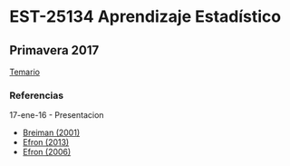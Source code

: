 # EST-25134 Aprendizaje Estadístico

## Primavera 2017

<a href="https://github.com/jcmartinezovando/est25134_2017a/blob/master/EST25134_AprendizajeEstadistico_Descripcion.pdf">Temario</a>

### Referencias

17-ene-16 - Presentacion
* <a href='https://github.com/jcmartinezovando/est25134_2017a/blob/master/referencias/Breiman%20-%20Statistical%20Modeling%20(The%20Two%20Cultures)%20-%202001.pdf'>Breiman (2001)</a>
* <a href='https://github.com/jcmartinezovando/est25134_2017a/blob/master/referencias/Efron%20-%20A%20250-Year%20Argument%20-%202013.pdf'>Efron (2013)</a>
* <a href='https://github.com/jcmartinezovando/est25134_2017a/blob/master/referencias/Efron%20-%20Bayesian%2C%20frequentists%20and%20scientists%20-%202006.pdf'>Efron (2006)</a>

